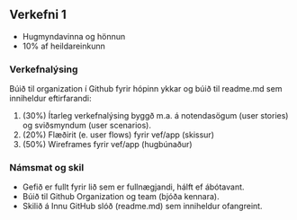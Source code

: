 ## Verkefni 1 

- Hugmyndavinna og hönnun
- 10% af heildareinkunn

### Verkefnalýsing 
Búið til organization í Github fyrir hópinn ykkar og búið til readme.md sem inniheldur eftirfarandi:

1. (30%) Ítarleg verkefnalýsing byggð m.a. á notendasögum (user stories) og sviðsmyndum (user scenarios).
1. (20%) Flæðirit (e. user flows) fyrir vef/app (skissur)
1. (50%) Wireframes fyrir vef/app (hugbúnaður)

### Námsmat og skil
* Gefið er fullt fyrir lið sem er fullnægjandi, hálft ef ábótavant.
* Búið til Github Organization og team (bjóða kennara).
* Skilið á Innu GitHub slóð (readme.md) sem inniheldur ofangreint.
